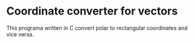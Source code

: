 # Coordinate converter for vectors 

This programa written in C convert polar to rectangular coordinates and vice versa.
